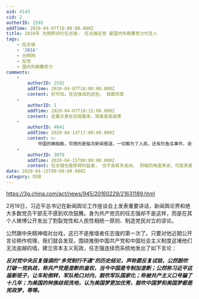 ```yaml
---
aid: 4143
cid: 2
authorID: 2592
addTime: 2020-04-07T18:00:00.000Z
title: 2016年 光明网评价任志强： 任志强反党 是国内外颠覆势力代言人
tags:
    - 任志强
    - '2016'
    - 光明网
    - 反党
    - 国内外颠覆势力
comments:
    -
        authorID: 2592
        addTime: 2020-04-07T18:00:00.000Z
        content: 好可怕，任志强说的这些， 我都同意
    -
        authorID: 1
        addTime: 2020-04-07T18:15:00.000Z
        content: 这篇文章在反贼看来，简直是高级黑
    -
        authorID: 4041
        addTime: 2020-04-14T17:00:00.000Z
        content: >-
            中国的确独裁，可恨的是每次新闻报道，一切都为了人民，还有钓鱼岛事件，说老百姓不答应，人民不答应我身边的人民，从我生下来没遇到谁，被国家征求过什么意见
    -
        authorID: 3078
        addTime: 2020-04-15T00:00:00.000Z
        content: 任志强也是即得利益者， 也不会有多高尚。 阴暗的角度来说，可能真是给某些人当急先锋的。当然也不排除为了正义不惜和阶级决裂。
date: 2020-04-15T00:00:00.000Z
category: 时政
---
```


https://3g.china.com/act/news/945/20160229/21631189.html

2月19日，习近平总书记在新闻舆论工作座谈会上发表重要讲话，新闻舆论界和绝大多数党员干部无不感到欢欣鼓舞。身为共产党员的任志强却不是这样，而是在其个人微博公开发出了割裂党性和人民性相统一原则、制造党民对立的谬论。

公然跟中央精神唱对台戏，这已不是推墙者任志强的第一次了。只要对他近期公开言论稍作梳理，我们就会发现，围绕推倒中国共产党和中国社会主义制度这堵他们无法逾越的墙，建立资本主义宪政，任志强连续而系统地发出了如下言论：

**_反对党中央反复强调的“多党制行不通”的历史结论，声称要反复试验，公然鼓吹打破一党执政，称共产党是垄断的皇权，当今中国是专制加垄断；公然称习近平这届新班子，让车轮倒转，军队枪口对内，鼓吹军队国家化；称被共产主义口号骗了十几年；为美国的种族歧视洗地，认为美国梦更加优秀，鼓吹中国梦和美国梦都是宪政梦，等等。_**
